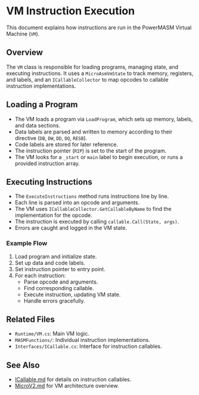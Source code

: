 # VM Instruction Execution

This document explains how instructions are run in the PowerMASM Virtual Machine (`VM`).

## Overview

The `VM` class is responsible for loading programs, managing state, and executing instructions. It uses a `MicroAsmVmState` to track memory, registers, and labels, and an `ICallableCollector` to map opcodes to callable instruction implementations.

## Loading a Program

- The VM loads a program via `LoadProgram`, which sets up memory, labels, and data sections.
- Data labels are parsed and written to memory according to their directive (`DB`, `DW`, `DD`, `DQ`, `RESB`).
- Code labels are stored for later reference.
- The instruction pointer (`RIP`) is set to the start of the program.
- The VM looks for a `_start` or `main` label to begin execution, or runs a provided instruction array.

## Executing Instructions

- The `ExecuteInstructions` method runs instructions line by line.
- Each line is parsed into an opcode and arguments.
- The VM uses `ICallableCollector.GetCallableByName` to find the implementation for the opcode.
- The instruction is executed by calling `callable.Call(State, args)`.
- Errors are caught and logged in the VM state.

### Example Flow

1. Load program and initialize state.
2. Set up data and code labels.
3. Set instruction pointer to entry point.
4. For each instruction:
    - Parse opcode and arguments.
    - Find corresponding callable.
    - Execute instruction, updating VM state.
    - Handle errors gracefully.

## Related Files
- `Runtime/VM.cs`: Main VM logic.
- `MASMFunctions/`: Individual instruction implementations.
- `Interfaces/ICallable.cs`: Interface for instruction callables.

## See Also
- [ICallable.md](ICallable.md) for details on instruction callables.
- [MicroV2.md](../MicroV2.md) for VM architecture overview.
